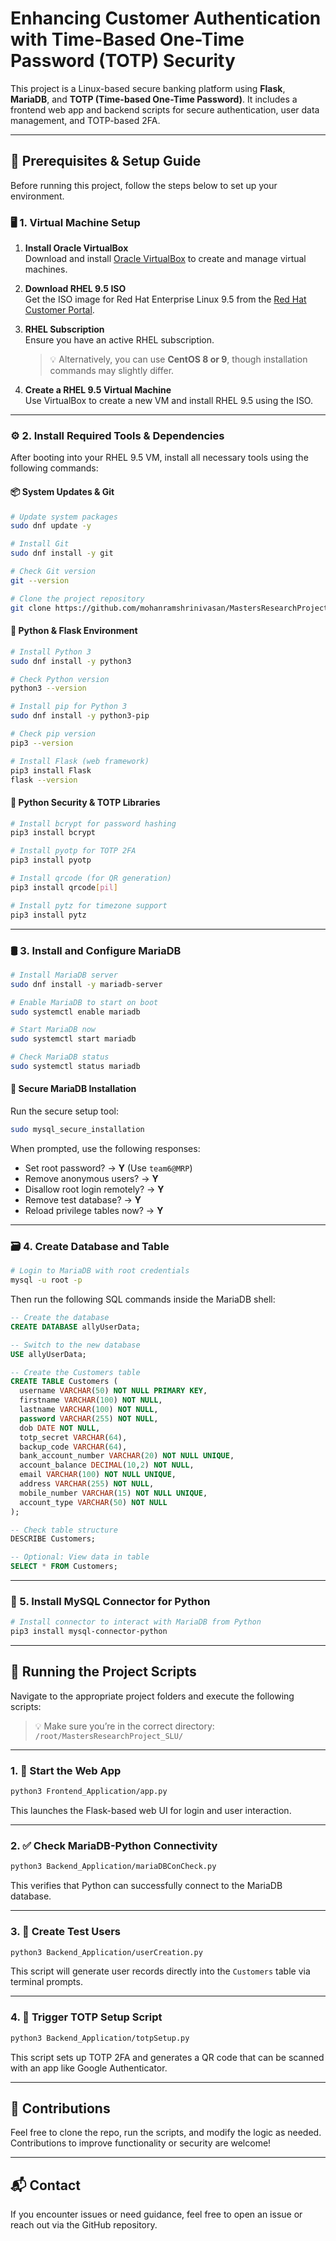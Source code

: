 # Enhancing Customer Authentication with Time-Based One-Time Password (TOTP) Security

This project is a Linux-based secure banking platform using **Flask**, **MariaDB**, and **TOTP (Time-based One-Time Password)**. It includes a frontend web app and backend scripts for secure authentication, user data management, and TOTP-based 2FA.

---

## 📌 Prerequisites & Setup Guide

Before running this project, follow the steps below to set up your environment.

### 🖥️ 1. Virtual Machine Setup

1. **Install Oracle VirtualBox**  
   Download and install [Oracle VirtualBox](https://www.virtualbox.org/) to create and manage virtual machines.

2. **Download RHEL 9.5 ISO**  
   Get the ISO image for Red Hat Enterprise Linux 9.5 from the [Red Hat Customer Portal](https://access.redhat.com/downloads).

3. **RHEL Subscription**  
   Ensure you have an active RHEL subscription.  
   > 💡 Alternatively, you can use **CentOS 8 or 9**, though installation commands may slightly differ.

4. **Create a RHEL 9.5 Virtual Machine**  
   Use VirtualBox to create a new VM and install RHEL 9.5 using the ISO.

---

### ⚙️ 2. Install Required Tools & Dependencies

After booting into your RHEL 9.5 VM, install all necessary tools using the following commands:

#### 📦 System Updates & Git

```bash
# Update system packages
sudo dnf update -y

# Install Git
sudo dnf install -y git

# Check Git version
git --version

# Clone the project repository
git clone https://github.com/mohanramshrinivasan/MastersResearchProject_SLU.git
```

#### 🐍 Python & Flask Environment

```bash
# Install Python 3
sudo dnf install -y python3

# Check Python version
python3 --version

# Install pip for Python 3
sudo dnf install -y python3-pip

# Check pip version
pip3 --version

# Install Flask (web framework)
pip3 install Flask
flask --version
```

#### 🔐 Python Security & TOTP Libraries

```bash
# Install bcrypt for password hashing
pip3 install bcrypt

# Install pyotp for TOTP 2FA
pip3 install pyotp

# Install qrcode (for QR generation)
pip3 install qrcode[pil]

# Install pytz for timezone support
pip3 install pytz
```

---

### 🛢️ 3. Install and Configure MariaDB

```bash
# Install MariaDB server
sudo dnf install -y mariadb-server

# Enable MariaDB to start on boot
sudo systemctl enable mariadb

# Start MariaDB now
sudo systemctl start mariadb

# Check MariaDB status
sudo systemctl status mariadb
```

#### 🔐 Secure MariaDB Installation

Run the secure setup tool:

```bash
sudo mysql_secure_installation
```

When prompted, use the following responses:

- Set root password? → **Y** (Use `team6@MRP`)
- Remove anonymous users? → **Y**
- Disallow root login remotely? → **Y**
- Remove test database? → **Y**
- Reload privilege tables now? → **Y**

---

### 🗃️ 4. Create Database and Table

```bash
# Login to MariaDB with root credentials
mysql -u root -p
```

Then run the following SQL commands inside the MariaDB shell:

```sql
-- Create the database
CREATE DATABASE allyUserData;

-- Switch to the new database
USE allyUserData;

-- Create the Customers table
CREATE TABLE Customers (
  username VARCHAR(50) NOT NULL PRIMARY KEY,
  firstname VARCHAR(100) NOT NULL,
  lastname VARCHAR(100) NOT NULL,
  password VARCHAR(255) NOT NULL,
  dob DATE NOT NULL,
  totp_secret VARCHAR(64),
  backup_code VARCHAR(64),
  bank_account_number VARCHAR(20) NOT NULL UNIQUE,
  account_balance DECIMAL(10,2) NOT NULL,
  email VARCHAR(100) NOT NULL UNIQUE,
  address VARCHAR(255) NOT NULL,
  mobile_number VARCHAR(15) NOT NULL UNIQUE,
  account_type VARCHAR(50) NOT NULL
);

-- Check table structure
DESCRIBE Customers;

-- Optional: View data in table
SELECT * FROM Customers;
```

---

### 🔗 5. Install MySQL Connector for Python

```bash
# Install connector to interact with MariaDB from Python
pip3 install mysql-connector-python
```

---

## 🚀 Running the Project Scripts

Navigate to the appropriate project folders and execute the following scripts:

> 💡 Make sure you’re in the correct directory: `/root/MastersResearchProject_SLU/`

---

### 1. 🔧 Start the Web App

```bash
python3 Frontend_Application/app.py
```

This launches the Flask-based web UI for login and user interaction.

---

### 2. ✅ Check MariaDB-Python Connectivity

```bash
python3 Backend_Application/mariaDBConCheck.py
```

This verifies that Python can successfully connect to the MariaDB database.

---

### 3. 👤 Create Test Users

```bash
python3 Backend_Application/userCreation.py
```

This script will generate user records directly into the `Customers` table via terminal prompts.

---

### 4. 🔐 Trigger TOTP Setup Script

```bash
python3 Backend_Application/totpSetup.py
```

This script sets up TOTP 2FA and generates a QR code that can be scanned with an app like Google Authenticator.

---

## 🙌 Contributions

Feel free to clone the repo, run the scripts, and modify the logic as needed. Contributions to improve functionality or security are welcome!

---

## 📬 Contact

If you encounter issues or need guidance, feel free to open an issue or reach out via the GitHub repository.
